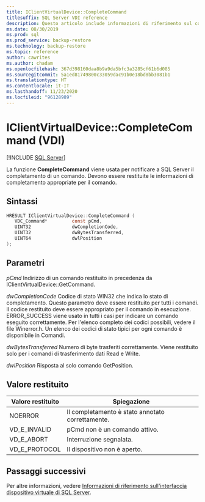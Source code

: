 ```yaml
---
title: IClientVirtualDevice::CompleteCommand
titlesuffix: SQL Server VDI reference
description: Questo articolo include informazioni di riferimento sul comando IClientVirtualDevice::CompleteCommand.
ms.date: 08/30/2019
ms.prod: sql
ms.prod_service: backup-restore
ms.technology: backup-restore
ms.topic: reference
author: cawrites
ms.author: chadam
ms.openlocfilehash: 367d398160daa8b9a9da5bfc3a3285cf61b6d085
ms.sourcegitcommit: 5a1ed81749800c33059dac91b0e18bd8bb3081b1
ms.translationtype: HT
ms.contentlocale: it-IT
ms.lasthandoff: 11/23/2020
ms.locfileid: "96128989"
---
```

# <a name="iclientvirtualdevicecompletecommand-vdi"></a>IClientVirtualDevice::CompleteCommand (VDI)

[!INCLUDE [SQL Server](../../../includes/applies-to-version/sqlserver.md)]

La funzione **CompleteCommand** viene usata per notificare a SQL Server il completamento di un comando. Devono essere restituite le informazioni di completamento appropriate per il comando.

## <a name="syntax"></a>Sintassi

```c
HRESULT IClientVirtualDevice::CompleteCommand (
   VDC_Command*         const pCmd,
   UINT32               dwCompletionCode,
   UINT32               dwBytesTransferred,
   UINT64               dwlPosition
);
```

## <a name="parameters"></a>Parametri

*pCmd* Indirizzo di un comando restituito in precedenza da IClientVirtualDevice::GetCommand.

*dwCompletionCode* Codice di stato WIN32 che indica lo stato di completamento. Questo parametro deve essere restituito per tutti i comandi. Il codice restituito deve essere appropriato per il comando in esecuzione. ERROR_SUCCESS viene usato in tutti i casi per indicare un comando eseguito correttamente. Per l'elenco completo dei codici possibili, vedere il file Winerror.h. Un elenco dei codici di stato tipici per ogni comando è disponibile in Comandi.

*dwBytesTransferred* Numero di byte trasferiti correttamente. Viene restituito solo per i comandi di trasferimento dati Read e Write.

*dwlPosition* Risposta al solo comando GetPosition.

## <a name="return-value"></a>Valore restituito

|Valore restituito | Spiegazione |
|---|---|
| NOERROR | Il completamento è stato annotato correttamente. |
| VD_E_INVALID | pCmd non è un comando attivo. |
| VD_E_ABORT | Interruzione segnalata. |
| VD_E_PROTOCOL | Il dispositivo non è aperto. |

## <a name="next-steps"></a>Passaggi successivi

Per altre informazioni, vedere [Informazioni di riferimento sull'interfaccia dispositivo virtuale di SQL Server](reference-virtual-device-interface.md).
